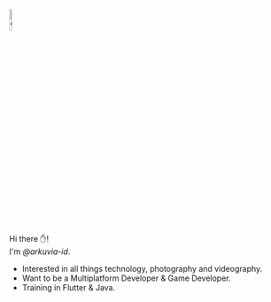 <img src="https://github.com/Tarikul-Islam-Anik/Animated-Fluent-Emojis/blob/master/Emojis/Animals/Cat.png?raw=true" alt="Cyclone" width="10%" style="max-width: 100%;">

Hi there ✋!
<br>I'm *@arkuvia-id*.</br>

- Interested in all things technology, photography and videography.
- Want to be a Multiplatform Developer & Game Developer.
- Training in Flutter & Java.
  


